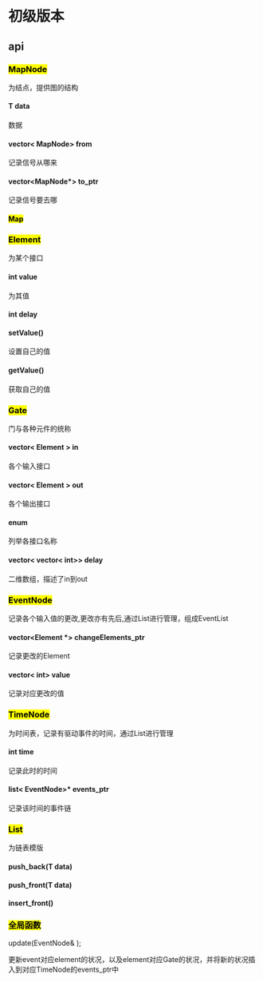 # 初级版本

## api

### <mark>MapNode<mark>

为结点，提供图的结构

#### T data

数据

#### vector< MapNode> from

记录信号从哪来

#### vector<MapNode*> to_ptr

记录信号要去哪



#### <mark>Map<mark>



### <mark>Element<mark>

为某个接口

#### int value

为其值

#### int delay

#### setValue()

设置自己的值

#### getValue()

获取自己的值



### <marK>Gate<mark>
门与各种元件的统称

#### vector< Element > in

各个输入接口

#### vector< Element > out

各个输出接口

#### enum

列举各接口名称

#### vector< vector< int>>  delay

二维数组，描述了in到out



### <mark>EventNode<mark>

记录各个输入值的更改,更改亦有先后,通过List进行管理，组成EventList

#### vector<Element *> changeElements_ptr

记录更改的Element

#### vector< int> value

记录对应更改的值



### <mark>TimeNode<mark>

为时间表，记录有驱动事件的时间，通过List进行管理

#### int time

记录此时的时间

#### list< EventNode>* events_ptr

记录该时间的事件链



### <mark>List<mark>

为链表模版

#### push_back(T data)

#### push_front(T data)

#### insert_front()



### <mark>全局函数<mark>

update(EventNode& );

更新event对应element的状况，以及element对应Gate的状况，并将新的状况插入到对应TimeNode的events_ptr中
